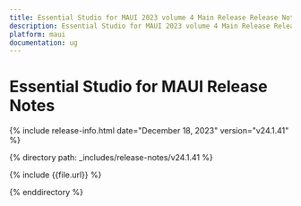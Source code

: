 ```yaml
---
title: Essential Studio for MAUI 2023 volume 4 Main Release Release Notes  
description: Essential Studio for MAUI 2023 volume 4 Main Release Release Notes  
platform: maui
documentation: ug
---
```


# Essential Studio for MAUI  Release Notes  

{% include release-info.html date="December 18, 2023"  version="v24.1.41" %} 

{% directory path: _includes/release-notes/v24.1.41 %}

{% include {{file.url}} %}

{% enddirectory %}

